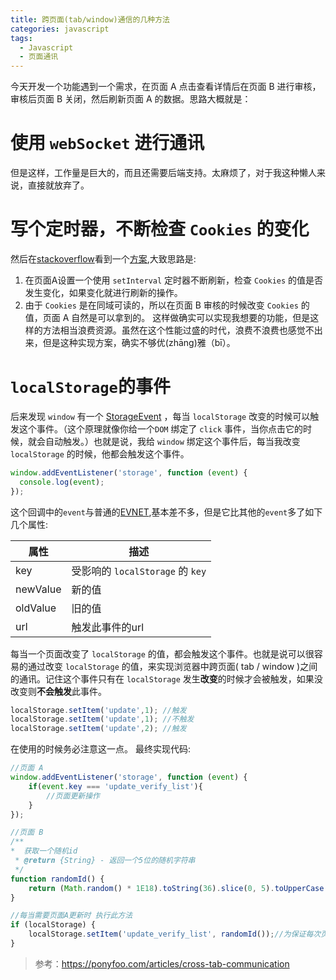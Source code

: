 ```yaml
---
title: 跨页面(tab/window)通信的几种方法
categories: javascript
tags:
  - Javascript
  - 页面通讯
---
```


今天开发一个功能遇到一个需求，在页面 A 点击查看详情后在页面 B 进行审核，审核后页面 B 关闭，然后刷新页面 A 的数据。思路大概就是：

# 使用 `webSocket` 进行通讯
但是这样，工作量是巨大的，而且还需要后端支持。太麻烦了，对于我这种懒人来说，直接就放弃了。
# 写个定时器，不断检查 `Cookies` 的变化
然后在[stackoverflow][1]看到一个[方案][2],大致思路是:
 1. 在页面A设置一个使用 `setInterval` 定时器不断刷新，检查 `Cookies` 的值是否发生变化，如果变化就进行刷新的操作。
 2. 由于 `Cookies` 是在同域可读的，所以在页面 B 审核的时候改变 `Cookies` 的值，页面 A 自然是可以拿到的。
 这样做确实可以实现我想要的功能，但是这样的方法相当浪费资源。虽然在这个性能过盛的时代，浪费不浪费也感觉不出来，但是这种实现方案，确实不够优(zhāng)雅（bī）。
 
 <!-- more -->
 
# `localStorage`的事件
后来发现 `window` 有一个 [StorageEvent][3] ，每当 `localStorage` 改变的时候可以触发这个事件。（这个原理就像你给一个`DOM` 绑定了 `click` 事件，当你点击它的时候，就会自动触发。）也就是说，我给 `window` 绑定这个事件后，每当我改变 `localStorage` 的时候，他都会触发这个事件。
```javascript
window.addEventListener('storage', function (event) {
  console.log(event);
});
```
这个回调中的`event`与普通的[EVNET][4],基本差不多，但是它比其他的`event`多了如下几个属性:

|属性|描述|
|---|---|
|key|受影响的 `localStorage` 的 `key` |
|newValue|新的值|
|oldValue|旧的值|
|url|触发此事件的url|

每当一个页面改变了 `localStorage` 的值，都会触发这个事件。也就是说可以很容易的通过改变 `localStorage` 的值，来实现浏览器中跨页面( tab / window )之间的通讯。记住这个事件只有在 `localStorage` 发生**改变**的时候才会被触发，如果没改变则**不会触发**此事件。
```javascript
localStorage.setItem('update',1); //触发
localStorage.setItem('update',1); //不触发
localStorage.setItem('update',2); //触发
```
在使用的时候务必注意这一点。
最终实现代码:
```javascript
//页面 A
window.addEventListener('storage', function (event) {
    if(event.key === 'update_verify_list'){
        //页面更新操作
    }
});

//页面 B
/**
*  获取一个随机id
 * @return {String} - 返回一个5位的随机字符串
 */
function randomId() {
    return (Math.random() * 1E18).toString(36).slice(0, 5).toUpperCase();
}

//每当需要页面A更新时 执行此方法
if (localStorage) {
    localStorage.setItem('update_verify_list', randomId());//为保证每次页面A都执行，此处我设置里一个随机字符串
}
``` 

> 参考：https://ponyfoo.com/articles/cross-tab-communication

[1]:http://stackoverflow.com/
[2]:http://stackoverflow.com/questions/4079280/javascript-communication-between-browser-tabs-windows/4079423#4079423
[3]:https://developer.mozilla.org/zh-CN/docs/Web/API/StorageEvent
[4]:https://developer.mozilla.org/zh-CN/docs/Web/API/Event#Properties
[5]:https://ponyfoo.com/articles/cross-tab-communication
